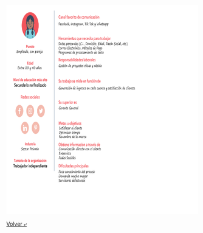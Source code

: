 <img src="../images/buyer.png" alt="BuyerPersona" height="550">

[Volver &ldca;](/Front/Practica1/README.md "Regresar a página anterior")